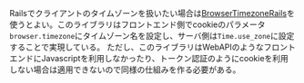 Railsでクライアントのタイムゾーンを扱いたい場合は[BrowserTimezoneRails](https://github.com/kbaum/browser-timezone-rails)を使うとよい。このライブラリはフロントエンド側でcookieのパラメータ`browser.timezone`にタイムゾーン名を設定し、サーバ側は`Time.use_zone`に設定することで実現している。
ただし、このライブラリはWebAPIのようなフロントエンドにJavascriptを利用しなかったり、トークン認証のようにcookieを利用しない場合は適用できないので同様の仕組みを作る必要がある。
